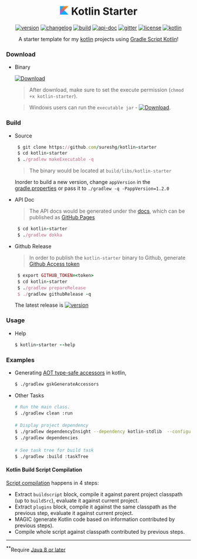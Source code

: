 <div align="center">

# <img src="docs/logos/kotlin-icon.png" alt="Kotlin" width=25 height=25> Kotlin Starter 

 [![version][release-svg]][release-url] [![changelog][cl-svg]][cl-url] [![build][travis-svg]][travis-url] [![api-doc][apidoc-svg]][apidoc-url] [![gitter][gitter-svg]][gitter-url] [![license][license-svg]][license-url] [![kotlin][kotlin-svg]][kotlin-url] 

 A starter template for my [kotlin][kotlin-url] projects using [Gradle Script Kotlin][gsk]!
 
</div>

### Download

* Binary

   [![Download][release-svg]][download-url]

   > After download, make sure to set the execute permission (`chmod +x kotlin-starter`). 
   
   > Windows users can run the `executable jar` - [![Download][execjar-svg]][execjar-url].

### Build

* Source

    ```ruby
     $ git clone https://github.com/sureshg/kotlin-starter
     $ cd kotlin-starter
     $ ./gradlew makeExecutable -q
    ```
    > The binary would be located at `build/libs/kotlin-starter`
    
    Inorder to build a new version, change `appVersion` in the [gradle.properties](gradle.properties) or pass it to `./gradlew -q -PappVersion=1.2.0`

* API Doc

    > The API docs would be generated under the [docs](docs), which can be published as [GitHub Pages][github-pages]
    
    ```ruby
     $ cd kotlin-starter
     $ ./gradlew dokka
    ```
    
* Github Release

    > In order to publish the `kotlin-starter` binary to Github, generate [Github Access token][github-token] 
    
    ```ruby
     $ export GITHUB_TOKEN=<token>
     $ cd kotlin-starter
     $ ./gradlew prepareRelease
     $ ./gradlew githubRelease -q
    ```
    
    The latest release is [![version][release-svg]][release-url]
    
### Usage

* Help

    ```ruby
    $ kotlin-starter --help
    ```

### Examples

* Generating [AOT type-safe accessors][gsk-aot-doc] in kotlin, 

    ```bash
    $ ./gradlew gskGenerateAccessors
    ```

* Other Tasks

    ```bash
    # Run the main class.
    $ ./gradlew clean :run
    
    # Display project dependency
    $ ./gradlew dependencyInsight --dependency kotlin-stdlib  --configuration compile
    $ ./gradlew dependencies
    
    # See task tree for build task
    $ ./gradlew :build :taskTree
    ```

#### Kotlin Build Script Compilation 

[Script compilation][kotlin-slack-thread] happens in 4 steps:

 - Extract `buildscript` block, compile it against parent project 
   classpath (up to `buildSrc`), evaluate it against current project.
 - Extract `plugins` block,  compile it against the same classpath as 
   the previous step, evaluate it against current project.
 - MAGIC (generate Kotlin code based on information contributed by previous steps).
 - Compile whole script against classpath contributed by previous steps.

-----------------
<sup><b>**</b></sup>Require [Java 8 or later][java-download]

<!-- Badges -->

[apidoc-url]: https://sureshg.github.io/kotlin-starter/
[apidoc-svg]: https://img.shields.io/badge/api--doc-latest-ff69b4.svg?style=flat-square

[cl-url]: https://github.com/sureshg/kotlin-starter/blob/master/CHANGELOG.md#120---2017-06-11
[cl-svg]: https://img.shields.io/badge/change--log-1.2.0-blue.svg?style=flat-square

[release-url]: https://github.com/sureshg/kotlin-starter/releases/latest
[download-url]: https://github.com/sureshg/kotlin-starter/releases/download/1.2.0/kotlin-starter
[release-svg]: https://img.shields.io/github/release/sureshg/kotlin-starter.svg?style=flat-square

[execjar-url]: https://github.com/sureshg/kotlin-starter/releases/download/1.2.0/kotlin-starter.jar
[execjar-svg]: https://img.shields.io/badge/exec--jar-1.2.0-00BCD4.svg?style=flat-square

[license-url]: https://github.com/sureshg/kotlin-starter/blob/master/LICENSE
[license-svg]: https://img.shields.io/github/license/sureshg/kotlin-starter.svg?style=flat-square

[travis-url]: https://travis-ci.org/sureshg/kotlin-starter/builds
[travis-svg]: https://img.shields.io/travis/sureshg/kotlin-starter.svg?style=flat-square

[codecov-url]: https://codecov.io/gh/sureshg/kotlin-starter
[codecov-svg]: https://img.shields.io/codecov/c/github/sureshg/kotlin-starter.svg?style=flat-square

[coverall-url]: https://coveralls.io/github/sureshg/kotlin-starter?branch=master
[coverall-svg]: https://img.shields.io/coveralls/sureshg/kotlin-starter.svg?style=flat-square

[total-dl-url]: https://github.com/sureshg/kotlin-starter/releases
[total-dl-svg]: https://img.shields.io/github/downloads/sureshg/kotlin-starter/total.svg?style=flat-square

[gitter-url]: https://gitter.im/sureshg/kotlin-starter
[gitter-svg]: https://img.shields.io/gitter/room/sureshg/kotlin-starter.svg

[kotlin-url]: https://kotlinlang.org/
[kotlin-svg]: https://img.shields.io/badge/kotlin-1.1.2--2-green.svg?style=flat-square

[gsk]: https://github.com/gradle/gradle-script-kotlin
[gsk-aot-doc]: https://github.com/gradle/gradle-script-kotlin/releases/tag/v0.8.0

[kotlin-slack-thread]: https://kotlinlang.slack.com/archives/gradle/p1488489798002208
[maven-google-mirror]: https://maven-central.storage.googleapis.com
[java-download]: http://www.oracle.com/technetwork/java/javase/downloads/index.html

[github-token]: https://github.com/settings/tokens
[github-pages]: https://pages.github.com/
[github-pages-pub]: https://help.github.com/articles/configuring-a-publishing-source-for-github-pages/

